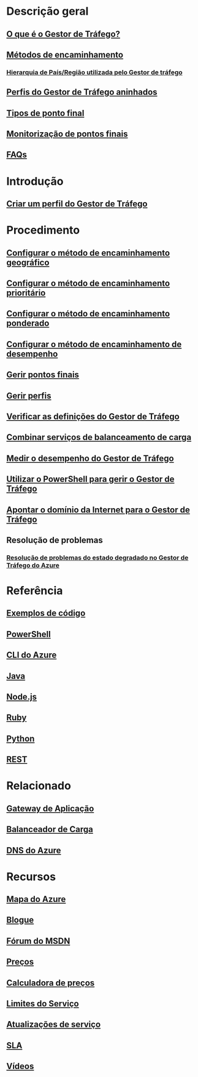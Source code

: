 # Descrição geral
## [O que é o Gestor de Tráfego?](traffic-manager-overview.md)
## [Métodos de encaminhamento](traffic-manager-routing-methods.md)
### [Hierarquia de País/Região utilizada pelo Gestor de tráfego](traffic-manager-geographic-regions.md)
## [Perfis do Gestor de Tráfego aninhados](traffic-manager-nested-profiles.md)
## [Tipos de ponto final](traffic-manager-endpoint-types.md)
## [Monitorização de pontos finais](traffic-manager-monitoring.md)
## [FAQs](traffic-manager-FAQs.md)

# Introdução
## [Criar um perfil do Gestor de Tráfego](traffic-manager-create-profile.md)

# Procedimento

## [Configurar o método de encaminhamento geográfico](traffic-manager-configure-geographic-routing-method.md)
## [Configurar o método de encaminhamento prioritário](traffic-manager-configure-priority-routing-method.md)
## [Configurar o método de encaminhamento ponderado](traffic-manager-configure-weighted-routing-method.md)
## [Configurar o método de encaminhamento de desempenho](traffic-manager-configure-performance-routing-method.md)
## [Gerir pontos finais](traffic-manager-manage-endpoints.md)
## [Gerir perfis](traffic-manager-manage-profiles.md)
## [Verificar as definições do Gestor de Tráfego](traffic-manager-testing-settings.md)
## [Combinar serviços de balanceamento de carga](traffic-manager-load-balancing-azure.md)
## [Medir o desempenho do Gestor de Tráfego](traffic-manager-performance-considerations.md)
## [Utilizar o PowerShell para gerir o Gestor de Tráfego](traffic-manager-powershell-arm.md)
## [Apontar o domínio da Internet para o Gestor de Tráfego](traffic-manager-point-internet-domain.md)
## Resolução de problemas
### [Resolução de problemas do estado degradado no Gestor de Tráfego do Azure](traffic-manager-troubleshooting-degraded.md)

# Referência
## [Exemplos de código](https://azure.microsoft.com/en-us/resources/samples/?service=traffic-manager)
## [PowerShell](/powershell/module/azurerm.trafficmanager)
## [CLI do Azure](/cli/azure/network/traffic-manager)
## [Java](/java/api/com.microsoft.azure.management.trafficmanager)
## [Node.js](http://azure.github.io/azure-sdk-for-node/azure-arm-trafficmanager/latest/)
## [Ruby](http://www.rubydoc.info/gems/azure_mgmt_traffic_manager)
## [Python](http://azure-sdk-for-python.readthedocs.io/en/latest/sample_azure-mgmt-trafficmanager.html)
## [REST](https://msdn.microsoft.com/library/mt163667.aspx)

# Relacionado
## [Gateway de Aplicação](/azure/application-gateway/)
## [Balanceador de Carga](/azure/load-balancer/)
## [DNS do Azure](/azure/dns/)

# Recursos
## [Mapa do Azure](https://azure.microsoft.com/roadmap/)
## [Blogue](https://azure.microsoft.com/blog/topics/networking/)
## [Fórum do MSDN](https://social.msdn.microsoft.com/Forums/en-US/home?forum=WAVirtualMachinesVirtualNetwork)
## [Preços](https://azure.microsoft.com/pricing/details/traffic-manager/)
## [Calculadora de preços](https://azure.microsoft.com/pricing/calculator/)
## [Limites do Serviço](../azure-subscription-service-limits.md#traffic-manager-limits)
## [Atualizações de serviço](https://azure.microsoft.com/updates/?product=traffic-manager)
## [SLA](https://azure.microsoft.com/support/legal/sla/traffic-manager/)
## [Vídeos](https://azure.microsoft.com/resources/videos/index/?services=traffic-manager)
